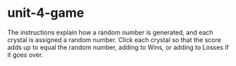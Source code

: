 # unit-4-game

The instructions explain how a random number is generated, and each crystal is assigned a random number. Click each crystal so that the score adds up to equal the random number, adding to Wins, or adding to Losses if it goes over.